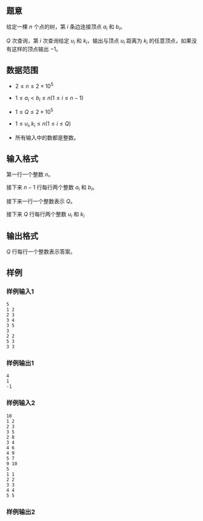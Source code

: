 ## 题意

给定一棵 $n$ 个点的树，第 $i$ 条边连接顶点 $a_i$ 和 $b_i$。

$Q$ 次查询，第 $i$ 次查询给定 $u_i$ 和 $k_i$，输出与顶点 $u_i$ 距离为 $k_i$ 的任意顶点，如果没有这样的顶点输出 $-1$。

## 数据范围

- $2 \leq n \leq 2 \times 10^5$

- $1 \leq a_i < b_i \leq n(1 \leq i \leq n-1)$

- $1 \leq Q \leq 2 \times 10^5$

- $1 \leq u_i,k_i \leq n(1 \leq i \leq Q)$

- 所有输入中的数都是整数。

## 输入格式

第一行一个整数 $n$。

接下来 $n-1$ 行每行两个整数 $a_i$ 和 $b_i$。

接下来一行一个整数表示 $Q$。

接下来 $Q$ 行每行两个整数 $u_i$ 和 $k_i$

## 输出格式

$Q$ 行每行一个整数表示答案。

## 样例

### 样例输入1

```
5
1 2
2 3
3 4
3 5
3
2 2
5 3
3 3
```

### 样例输出1

```
4
1
-1
```

### 样例输入2

```
10
1 2
2 3
3 5
2 8
3 4
4 6
4 9
5 7
9 10
5
1 1
2 2
3 3
4 4
5 5
```

### 样例输出2

```

```


